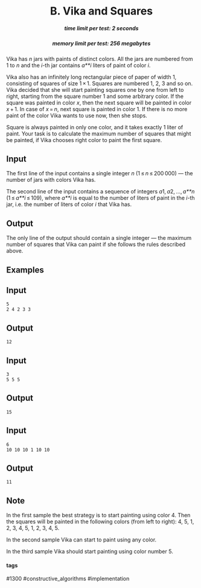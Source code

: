 <h1 style='text-align: center;'> B. Vika and Squares</h1>

<h5 style='text-align: center;'>time limit per test: 2 seconds</h5>
<h5 style='text-align: center;'>memory limit per test: 256 megabytes</h5>

Vika has *n* jars with paints of distinct colors. All the jars are numbered from 1 to *n* and the *i*-th jar contains *a**i* liters of paint of color *i*.

Vika also has an infinitely long rectangular piece of paper of width 1, consisting of squares of size 1 × 1. Squares are numbered 1, 2, 3 and so on. Vika decided that she will start painting squares one by one from left to right, starting from the square number 1 and some arbitrary color. If the square was painted in color *x*, then the next square will be painted in color *x* + 1. In case of *x* = *n*, next square is painted in color 1. If there is no more paint of the color Vika wants to use now, then she stops.

Square is always painted in only one color, and it takes exactly 1 liter of paint. Your task is to calculate the maximum number of squares that might be painted, if Vika chooses right color to paint the first square.

## Input

The first line of the input contains a single integer *n* (1 ≤ *n* ≤ 200 000) — the number of jars with colors Vika has.

The second line of the input contains a sequence of integers *a*1, *a*2, ..., *a**n* (1 ≤ *a**i* ≤ 109), where *a**i* is equal to the number of liters of paint in the *i*-th jar, i.e. the number of liters of color *i* that Vika has.

## Output

The only line of the output should contain a single integer — the maximum number of squares that Vika can paint if she follows the rules described above.

## Examples

## Input


```
5  
2 4 2 3 3  

```
## Output


```
12  

```
## Input


```
3  
5 5 5  

```
## Output


```
15  

```
## Input


```
6  
10 10 10 1 10 10  

```
## Output


```
11  

```
## Note

In the first sample the best strategy is to start painting using color 4. Then the squares will be painted in the following colors (from left to right): 4, 5, 1, 2, 3, 4, 5, 1, 2, 3, 4, 5.

In the second sample Vika can start to paint using any color.

In the third sample Vika should start painting using color number 5.



#### tags 

#1300 #constructive_algorithms #implementation 